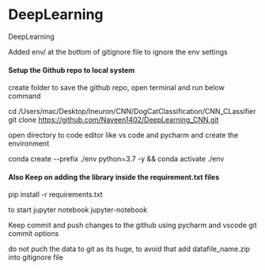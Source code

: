 # DeepLearning
DeepLearning

Added env/ at the bottom of gitignore file to ignore the env settings 

#### Setup the Github repo to local system
create folder to save the github  repo, open terminal and run below command

cd /Users/mac/Desktop/Ineuron/CNN/DogCatClassification/CNN_CLassifier
git clone https://github.com/Naveen1402/DeepLearning_CNN.git

open directory to code editor like vs code and pycharm and create the environment

conda create --prefix ./env python=3.7 -y && conda activate ./env

#### Also Keep on adding the library inside the requirement.txt files 

pip install -r requirements.txt

to start jupyter notebook jupyter-notebook

Keep commit and push changes to the github using pycharm and vscode git commit options

do not puch the data to git as its huge, to avoid that add datafile_name.zip into gitignore file



